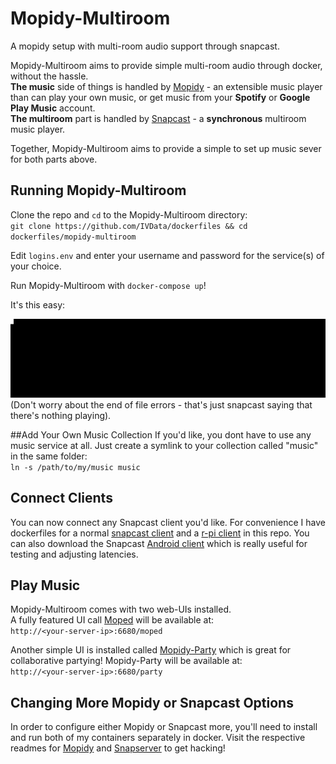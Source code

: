 # Mopidy-Multiroom
A mopidy setup with multi-room audio support through snapcast.


Mopidy-Multiroom aims to provide simple multi-room audio through docker, without the hassle.  
**The music** side of things is handled by [Mopidy](https://github.com/mopidy/mopidy) - an extensible music player than can play your own music, or get music from your **Spotify** or **Google Play Music** account.  
**The multiroom** part is handled by [Snapcast](https://github.com/badaix/snapcast) - a **synchronous** multiroom music player.

Together, Mopidy-Multiroom aims to provide a simple to set up music sever for both parts above.

## Running Mopidy-Multiroom
Clone the repo and `cd` to the Mopidy-Multiroom directory:  
`git clone https://github.com/IVData/dockerfiles && cd dockerfiles/mopidy-multiroom`

Edit `logins.env` and enter your username and password for the service(s) of your choice.

Run Mopidy-Multiroom with `docker-compose up`!

It's this easy:

![install](images/install.gif)
(Don't worry about the end of file errors - that's just snapcast saying that there's nothing playing).

##Add Your Own Music Collection
If you'd like, you dont have to use any music service at all. Just create a symlink to your collection called "music" in the same folder:  
`ln -s /path/to/my/music music`


## Connect Clients
You can now connect any Snapcast client you'd like. For convenience I have dockerfiles for a normal [snapcast client](https://github.com/IVData/dockerfiles/tree/master/snapclient) and a [r-pi client](https://github.com/IVData/dockerfiles/tree/master/rpi-snapclient) in this repo. You can also download the Snapcast [Android client](https://github.com/badaix/snapcast/releases/latest) which is really useful for testing and adjusting latencies.

## Play Music
Mopidy-Multiroom comes with two web-UIs installed.  
A fully featured UI call [Moped](https://github.com/martijnboland/moped) will be available at:  
`http://<your-server-ip>:6680/moped`  

Another simple UI is installed called [Mopidy-Party](https://github.com/Lesterpig/mopidy-party) which is great for collaborative partying! Mopidy-Party will be available at:  
`http://<your-server-ip>:6680/party`


## Changing More Mopidy or Snapcast Options
In order to configure either Mopidy or Snapcast more, you'll need to install and run both of my containers separately in docker. Visit the respective readmes for [Mopidy](https://github.com/IVData/dockerfiles/tree/master/mopidy) and [Snapserver](https://github.com/IVData/dockerfiles/tree/master/snapserver) to get hacking!
